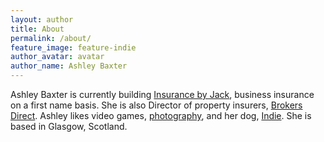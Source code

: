 ```yaml
---
layout: author
title: About
permalink: /about/
feature_image: feature-indie
author_avatar: avatar
author_name: Ashley Baxter
---
```


Ashley Baxter is currently building <a href="http://insurancebyjack.co.uk">Insurance by Jack</a>, business insurance on a first name basis. She is also Director of property insurers, <a href="https://brokersdirect.co.uk/">Brokers Direct</a>. Ashley likes video games, <a href="http://girlwithacamera.co.uk">photography</a>, and her dog, <a href="https://www.instagram.com/p/7nf5yJLXYt/?taken-by=ashleybaxter">Indie</a>. She is based in Glasgow, Scotland.